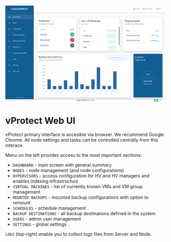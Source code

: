 ![](images/admin_webui_dashboard.png)

# vProtect Web UI

vProtect primary interface is accesible via browser. We recommend Google Chrome. All node settings and tasks can be controlled centrally from this interace.

Menu on the left provides access to the most important sections:


* `DASHBOARD` - main screen with general summary
* `NODES` - node management (and node configurations)
* `HYPERVISORS` - access configuration for HV and HV managers and enables indexing infrastructure
* `VIRTUAL MACHINES` - list of currently known VMs and VM group management
* `MOUNTED BACKUPS` - mounted backup configurations with option to remount
* `SCHEDULES` - schedule management
* `BACKUP DESTINATIONS` - all backup destinations defined in the system
* `USERS` - admin user management
* `SETTINGS` - global settings

`LOGS` (top-right) enable you to collect logs files from Server and Node.